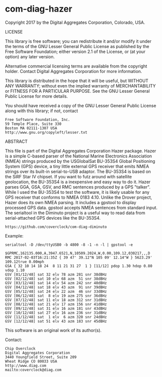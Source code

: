 com-diag-hazer
=================

Copyright 2017 by the Digital Aggregates Corporation, Colorado, USA.

LICENSE

This library is free software; you can redistribute it and/or
modify it under the terms of the GNU Lesser General Public
License as published by the Free Software Foundation; either
version 2.1 of the License, or (at your option) any later version.

Alternative commercial licensing terms are available from the copyright
holder. Contact Digital Aggregates Corporation for more information.

This library is distributed in the hope that it will be useful,
but WITHOUT ANY WARRANTY; without even the implied warranty of
MERCHANTABILITY or FITNESS FOR A PARTICULAR PURPOSE. See the
GNU Lesser General Public License for more details.

You should have received a copy of the GNU Lesser General Public
License along with this library; if not, contact

    Free Software Foundation, Inc.
    59 Temple Place, Suite 330
    Boston MA 02111-1307 USA
    http://www.gnu.org/copyleft/lesser.txt

ABSTRACT

This file is part of the Digital Aggregates Corporation Hazer package. Hazer is
a simple C-based parser of the National Marine Electronics Association (NMEA)
strings produced by the USGlobalSat BU-353S4 Global Positioning System (GPS)
device, a tiny little external GPS receiver that emits NMEA strings over its
built-in serial-to-USB adaptor. The BU-353S4 is based on the SiRF Star IV
chipset. If you want to futz around with satellite geolocation, the BU-353S4
is a inexpensive  and easy way to do it. Hazer parses GGA, GSA, GSV, and RMC
sentences produced by a GPS "talker". While I used the BU-353S4 to test the
software, it is likely usable for any GPS receiver that conforms to NMEA 0183
4.10. Unlike the Drover project, Hazer does its own NMEA parsing. It includes
a gpstool to display processed GPS data. gpstool accepts NMEA sentences from
standard input. The serialtool in the Diminuto project is a useful way to
read data from serial-attached GPS devices like the BU-353S4.

    https://github.com/coverclock/com-diag-diminuto

Example:

    serialtool -D /dev/ttyUSB0 -b 4800 -8 -1 -n -l | gpstool -e

    $GPRMC,162135.000,A,3947.6521,N,10509.2024,W,0.00,109.12,030217,,,D
    RMC 2017-02-03T16:21:35Z { 39 47' 39.12"N 105 09' 12.14"W } 5623.29' 109.12true 0.00mph
    GSA { 32 10 14 18 24  8 11 21 31 27  1 } [11/12] pdop 1.30 hdop 0.80 vdop 1.10
    GSV [01/12/48] sat 32 elv 78 azm 281 snr 38dBHz
    GSV [02/12/48] sat 10 elv 68 azm  51 snr 38dBHz
    GSV [03/12/48] sat 14 elv 54 azm 242 snr 40dBHz
    GSV [04/12/48] sat 18 elv 43 azm  91 snr 39dBHz
    GSV [05/12/48] sat 24 elv 22 azm  46 snr 33dBHz
    GSV [06/12/48] sat  8 elv 19 azm 275 snr 36dBHz
    GSV [07/12/48] sat 11 elv 18 azm 312 snr 31dBHz
    GSV [08/12/48] sat 21 elv 17 azm 156 snr 41dBHz
    GSV [09/12/48] sat 31 elv 16 azm 181 snr 43dBHz
    GSV [10/12/48] sat 27 elv 16 azm 236 snr 31dBHz
    GSV [11/12/48] sat  1 elv  6 azm 320 snr 24dBHz
    GSV [12/12/48] sat 51 elv 43 azm 183 snr 45dBHz

This software is an original work of its author(s).

Contact:

    Chip Overclock
    Digital Aggregates Corporation
    3440 Youngfield Street, Suite 209
    Wheat Ridge CO 80033 USA
    http://www.diag.com
    mailto:coverclock@diag.com
